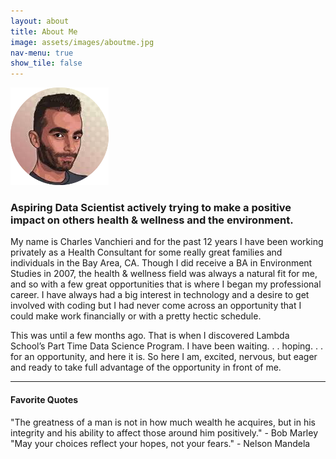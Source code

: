 ```yaml
---
layout: about
title: About Me
image: assets/images/aboutme.jpg
nav-menu: true
show_tile: false
---
```


![ProfilePic](/assets/images/aboutme.jpg?style=centerme)
### Aspiring Data Scientist actively trying to make a positive impact on others health & wellness and the environment.

 My name is Charles Vanchieri and for the past 12 years I have been working privately as a Health Consultant for some really great families and individuals in the Bay Area, CA.  Though I did receive a BA in Environment Studies in 2007, the health & wellness field was always a natural fit for me, and so with a few great opportunities that is where I began my professional career.  I have always had a big interest in technology and a desire to get involved with coding but I had never come across an opportunity that I could make work financially or with a pretty hectic schedule.
 
 This was until a few months ago. That is when I discovered Lambda School’s Part Time Data Science Program.  I have been waiting. . . hoping. . . for an opportunity, and here it is.  So here I am, excited, nervous, but eager and ready to take full advantage of the opportunity in front of me.

---
#### Favorite Quotes 

"The greatness of a man is not in how much wealth he acquires, but in his integrity and his ability to affect those around him positively." - Bob Marley
"May your choices reflect your hopes, not your fears." - Nelson Mandela


